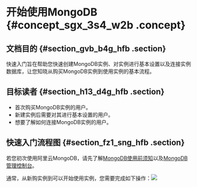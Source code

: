 # 开始使用MongoDB {#concept_sgx_3s4_w2b .concept}

## 文档目的 {#section_gvb_b4g_hfb .section}

快速入门旨在帮助您快速创建MongoDB实例、对实例进行基本设置以及连接实例数据库，让您知晓从购买MongoDB实例到使用实例的基本流程。

## 目标读者 {#section_h13_d4g_hfb .section}

-   首次购买MongoDB实例的用户。
-   新建实例后需要对其进行基本设置的用户。
-   想要了解如何连接MongoDB实例的用户。

## 快速入门流程图 {#section_fz1_sng_hfb .section}

若您初次使用阿里云MongoDB，请先了解[MongoDB使用前须知](intl.zh-CN/副本集快速入门/使用前须知.md)以及[MongoDB管理控制台](intl.zh-CN/副本集快速入门/关于MongoDB控制台.md)。

通常，从新购实例到可以开始使用实例，您需要完成如下操作：![](http://static-aliyun-doc.oss-cn-hangzhou.aliyuncs.com/assets/img/6656/153983516513100_zh-CN.png)

